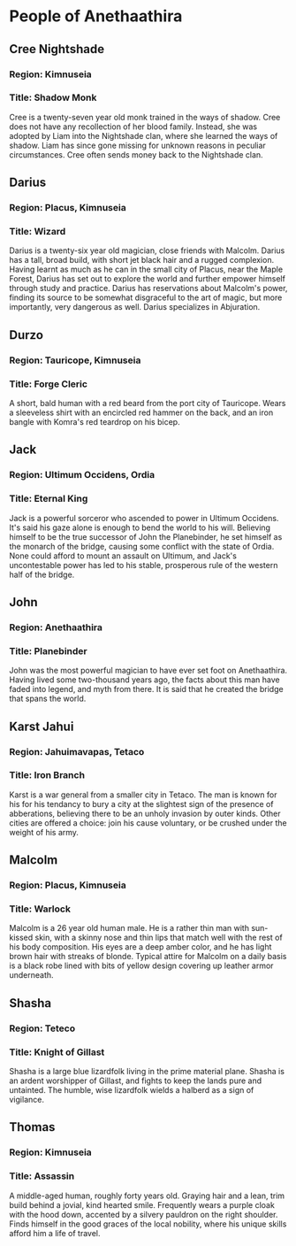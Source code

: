 # People of Anethaathira


## Cree Nightshade

### Region: Kimnuseia
### Title: Shadow Monk

Cree is a twenty-seven year old monk trained in the ways of shadow.
Cree does not have any recollection of her blood family.
Instead, she was adopted by Liam into the Nightshade clan, where she learned the ways of shadow.
Liam has since gone missing for unknown reasons in peculiar circumstances.
Cree often sends money back to the Nightshade clan.

## Darius

### Region: Placus, Kimnuseia
### Title: Wizard

Darius is a twenty-six year old magician, close friends with Malcolm.
Darius has a tall, broad build, with short jet black hair and a rugged complexion.
Having learnt as much as he can in the small city of Placus, near the Maple Forest, Darius has set out to explore the world and further empower himself through study and practice.
Darius has reservations about Malcolm's power, finding its source to be somewhat disgraceful to the art of magic, but more importantly, very dangerous as well.
Darius specializes in Abjuration.

## Durzo

### Region: Tauricope, Kimnuseia
### Title: Forge Cleric

A short, bald human with a red beard from the port city of Tauricope.
Wears a sleeveless shirt with an encircled red hammer on the back, and an iron bangle with Komra's red teardrop on his bicep.


## Jack

### Region: Ultimum Occidens, Ordia
### Title: Eternal King

Jack is a powerful sorceror who ascended to power in Ultimum Occidens.
It's said his gaze alone is enough to bend the world to his will.
Believing himself to be the true successor of John the Planebinder, he set himself as the monarch of the bridge, causing some conflict with the state of Ordia.
None could afford to mount an assault on Ultimum, and Jack's uncontestable power has led to his stable, prosperous rule of the western half of the bridge.

## John

### Region: Anethaathira
### Title: Planebinder

John was the most powerful magician to have ever set foot on Anethaathira.
Having lived some two-thousand years ago, the facts about this man have faded into legend, and myth from there.
It is said that he created the bridge that spans the world.

## Karst Jahui

### Region: Jahuimavapas, Tetaco
### Title: Iron Branch

Karst is a war general from a smaller city in Tetaco.
The man is known for his for his tendancy to bury a city at the slightest sign of the presence of abberations, believing there to be an unholy invasion by outer kinds.
Other cities are offered a choice: join his cause voluntary, or be crushed under the weight of his army.

## Malcolm

### Region: Placus, Kimnuseia
### Title: Warlock

Malcolm is a 26 year old human male.
He is a rather thin man with sun-kissed skin, with a skinny nose and thin lips that match well with the rest of his body composition.
His eyes are a deep amber color, and he has light brown hair with streaks of blonde.
Typical attire for Malcolm on a daily basis is a black robe lined with bits of yellow design covering up leather armor underneath.

## Shasha

### Region: Teteco
### Title: Knight of Gillast

Shasha is a large blue lizardfolk living in the prime material plane.
Shasha is an ardent worshipper of Gillast, and fights to keep the lands pure and untainted.
The humble, wise lizardfolk wields a halberd as a sign of vigilance.

## Thomas

### Region: Kimnuseia
### Title: Assassin

A middle-aged human, roughly forty years old.
Graying hair and a lean, trim build behind a jovial, kind hearted smile.
Frequently wears a purple cloak with the hood down, accented by a silvery pauldron on the right shoulder.
Finds himself in the good graces of the local nobility, where his unique skills afford him a life of travel.
